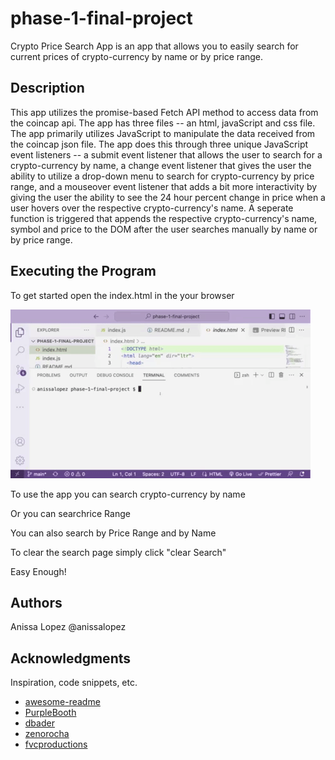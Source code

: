 # phase-1-final-project
Crypto Price Search App is an app that allows you to easily search for current prices of crypto-currency by name or by price range. 

## Description

This app utilizes the promise-based Fetch API method to access data from the coincap api. The app has three files -- an html, javaScript and css file. The app primarily utilizes JavaScript to manipulate the data received from the coincap json file. The app does this through three unique JavaScript event listeners -- a submit event listener that allows the user to search for a crypto-currency by name, a change event listener that gives the user the ability to utilize a drop-down menu to search for crypto-currency by price range, and a mouseover event listener that adds a bit more interactivity by giving the user the ability to see the 24 hour percent change in price when a user hovers over the respective crypto-currency's name. A seperate function is triggered that appends the respective crypto-currency's name, symbol and price to the DOM after the user searches manually by name or by price range. 



## Executing the Program

To get started open the index.html in the your browser

![](html.gif)

To use the app you can search crypto-currency by name

Or you can searchrice Range

You can also search by Price Range and by Name

To clear the search page simply click "clear Search" 

Easy Enough!



## Authors

Anissa Lopez @anissalopez




## Acknowledgments

Inspiration, code snippets, etc.
* [awesome-readme](https://github.com/matiassingers/awesome-readme)
* [PurpleBooth](https://gist.github.com/PurpleBooth/109311bb0361f32d87a2)
* [dbader](https://github.com/dbader/readme-template)
* [zenorocha](https://gist.github.com/zenorocha/4526327)
* [fvcproductions](https://gist.github.com/fvcproductions/1bfc2d4aecb01a834b46)
